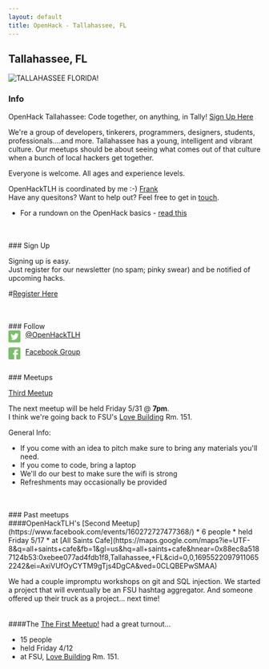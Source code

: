 ```yaml
---
layout: default
title: OpenHack - Tallahassee, FL
---
```


## Tallahassee, FL

![TALLAHASSEE FLORIDA!](http://www.talgov.com/Uploads/Public/sldr_pln_wayfinding.png)

### Info
OpenHack Tallahassee: Code together, on anything, in Tally! [Sign Up Here](http://cuttlesoft.us2.list-manage1.com/subscribe?u=0a9c4e6d98c40fc427b9fcf80&id=9edcb2c6c8)

We're a group of developers, tinkerers, programmers, designers, students, professionals....and more. Tallahassee has a young, intelligent and vibrant culture.
Our meetups should be about seeing what comes out of that culture when a bunch of local hackers get together.

Everyone is welcome. All ages and experience levels.

OpenHackTLH is coordinated by me :-) [Frank](http://about.me/frankv) <br />
Have any quesitons? Want to help out? Feel free to get in [touch](mailto:fvalcarcel@me.com).


* For a rundown on the OpenHack basics - [read this](/#the_basics)

<br />
<br />
### Sign Up

Signing up is easy. <br /> Just register for our newsletter (no spam; pinky swear) and be notified of upcoming hacks.<br />

#[Register Here](http://cuttlesoft.us2.list-manage1.com/subscribe?u=0a9c4e6d98c40fc427b9fcf80&id=9edcb2c6c8)

     
<br />
<br />
### Follow

<br />
<a href="http://www.twitter.com/openhacktlh"><img src="images/twitter-3-512.png" width="24px" align="left" style="padding-right: 10px;">@OpenHackTLH </a>
<br />
<br />
<a href="https://www.facebook.com/groups/620761451272641/"><img src="images/facebook-3-512.png" width="24px" align="left" style="padding-right: 10px;">Facebook Group </a>


<br />
<br />
<br />
### Meetups

[Third Meetup](https://www.facebook.com/groups/620761451272641/)

The next meetup will be held Friday 5/31 @ **7pm**.<br />
I think we're going back to FSU's [Love Building](http://map.campus.fsu.edu/index.aspx?LOV) Rm. 151.


General Info:
* If you come with an idea to pitch make sure to bring any materials you'll need.
* If you come to code, bring a laptop
* We'll do our best to make sure the wifi is strong
* Refreshments may occasionally be provided

<br />
<br />
### Past meetups
<br />
####OpenHackTLH's [Second Meetup](https://www.facebook.com/events/160272727477368/)
* 6 people
* held Friday 5/17
* at [All Saints Cafe](https://maps.google.com/maps?ie=UTF-8&q=all+saints+cafe&fb=1&gl=us&hq=all+saints+cafe&hnear=0x88ec8a5187124b53:0xebee077ad4fdb1f8,Tallahassee,+FL&cid=0,0,16955220979110652242&ei=AxiVUfOyCYTM9gTjs4DgCA&ved=0CLQBEPwSMAA)
<br />

We had a couple impromptu workshops on git and SQL injection.
We started a project that will eventually be an FSU hashtag aggregator.
And someone offered up their truck as a project... next time!
<br />
<br />
<br />
####The [The First Meetup!](https://www.facebook.com/events/111510852352810/) had a great turnout...
* 15 people 
* held Friday 4/12
* at FSU, [Love Building](http://map.campus.fsu.edu/index.aspx?LOV) Rm. 151.


